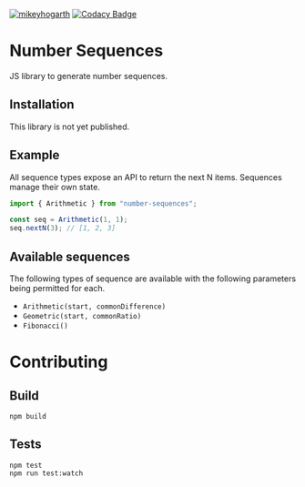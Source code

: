 [![mikeyhogarth](https://circleci.com/gh/mikeyhogarth/number-sequences.svg?style=svg)](https://circleci.com/gh/mikeyhogarth/number-sequences)
[![Codacy Badge](https://app.codacy.com/project/badge/Grade/d86b1fb82cf54880854ac0649ef3ab0f)](https://www.codacy.com/manual/mikeyhogarth/number-sequences?utm_source=github.com&utm_medium=referral&utm_content=mikeyhogarth/number-sequences&utm_campaign=Badge_Grade)

# Number Sequences

JS library to generate number sequences.

## Installation

This library is not yet published.

## Example

All sequence types expose an API to return the next N items. Sequences manage their own
state.

```javascript
import { Arithmetic } from "number-sequences";

const seq = Arithmetic(1, 1);
seq.nextN(3); // [1, 2, 3]
```

## Available sequences

The following types of sequence are available with the following parameters being permitted for each.

- `Arithmetic(start, commonDifference)`
- `Geometric(start, commonRatio)`
- `Fibonacci()`

# Contributing

## Build

```
npm build
```

## Tests

```
npm test
npm run test:watch
```
